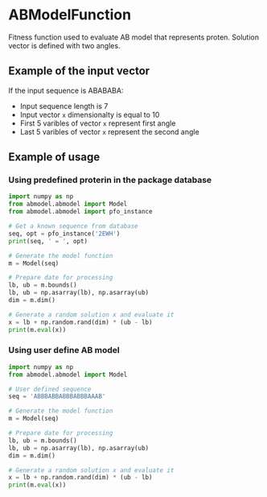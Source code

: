 # ABModelFunction

Fitness function used to evaluate AB model that represents proten.
Solution vector is defined with two angles.

## Example of the input vector
 
If the input sequence is ABABABA:

* Input sequence length is 7
* Input vector `x` dimensionalty is equal to 10
* First 5 varibles of vector `x` represent first angle
* Last 5 varibles of vector `x` represent the second angle

## Example of usage

### Using predefined proterin in the package database

```python
import numpy as np
from abmodel.abmodel import Model
from abmodel.abmodel import pfo_instance

# Get a known sequence from database
seq, opt = pfo_instance('2EWH')
print(seq, ' = ', opt)

# Generate the model function
m = Model(seq)

# Prepare date for processing
lb, ub = m.bounds()
lb, ub = np.asarray(lb), np.asarray(ub)
dim = m.dim()

# Generate a random solution x and evaluate it
x = lb + np.random.rand(dim) * (ub - lb)
print(m.eval(x))
```
### Using user define AB model

```python
import numpy as np
from abmodel.abmodel import Model

# User defined sequence
seq = 'ABBBABBABBBABBBAAAB'

# Generate the model function
m = Model(seq)

# Prepare date for processing
lb, ub = m.bounds()
lb, ub = np.asarray(lb), np.asarray(ub)
dim = m.dim()

# Generate a random solution x and evaluate it
x = lb + np.random.rand(dim) * (ub - lb)
print(m.eval(x))
```